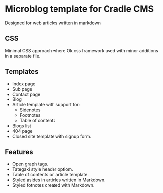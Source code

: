# Microblog template for Cradle CMS

Designed for web articles written in markdown

## CSS
Minimal CSS approach where Ok.css framework used with minor additions in a separate file.

## Templates

* Index page
* Sub page
* Contact page
* Blog
* Article template with support for: 
  * Sidenotes
  * Footnotes
  * Table of contents
* Blogs list
* 404 page
* Closed site template with signup form.

## Features
* Open graph tags.
* Tategaki style header optiom.
* Table of contents on article template.
* Styled asides in articles written in Markdown.
* Styled fotnotes created with Markdown.

